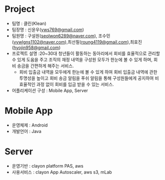 # Project
- 팀명 : 클린(Klean)
- 팀장명 : 신윤우(yws769@gmail.com)
- 팀원명 : 구설원(<seolwon6289@naver.com>), 조수민(<vywlgns1102@naver.com>),최선필(<roung4119@gmail.com>),최효진(<hyojin958@gmail.com>)
- 프로젝트 설명 :20~30대 청년들이 활동하는 동아리에서 회비를 효율적으로 관리할 수 있게 도움을 주고 조직의 재정 내역을 구성원 모두가 한눈에 볼 수 있게 하며, 회비 송금을 간편하게 해주는 서비스.
  - 회비 입출금 내역을 모두에게 한눈에 볼 수 있게 하여 회비 입출금 내역에 관한 투명성을 높이고 회비 송금 알림을 푸쉬 알림을 통해 구성원들에게 공지하여 비효율적인 과정 없이 회비를 입금 받을 수 있는 서비스.
- 어플리케이션 구성 : Mobile App, Server

# Mobile App
- 운영체제 : Android
- 개발언어 : Java

# Server
- 운영기반 : clayon platform PAS, aws
- 사용서비스 : clayon App Autoscaler, aws s3, mLab

